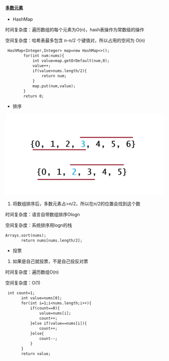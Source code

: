 #### [多数元素](https://leetcode-cn.com/problems/majority-element/)

* HashMap

时间复杂度：遍历数组的每个元素为O(n)，hash表操作为常数级的操作

空间复杂度：哈希表最多包含 n-n/2 个键值对，所以占用的空间为 O(n)

```
 HashMap<Integer,Integer> map=new HashMap<>();
        for(int num:nums){
            int value=map.getOrDefault(num,0);
            value++;
            if(value>nums.length/2){
                return num;
            }
            map.put(num,value);
        }
        return 0;
```

* 排序

![多数元素.jpg](assets/20201112141250-f44fodf-多数元素.jpg)

1. 将数组排序后，多数元素占>n/2，所以在n/2的位置会找到这个数

时间复杂度：语言自带数组排序Ologn

空间复杂度：系统排序用logn的栈

```
Arrays.sort(nums);
       return nums[nums.length/2];
```

* 投票

1. 如果是自己就投票，不是自己投反对票

时间复杂度：遍历数组O(n)

空间复杂度：O(1)

```
 int count=1;
       int value=nums[0];
       for(int i=1;i<nums.length;i++){
           if(count==0){
               value=nums[i];
               count++;
           }else if(value==nums[i]){
               count++;
           }else{
               count--;
           }
       }
       return value;
```
